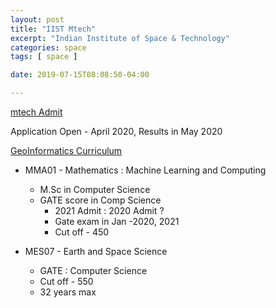 ```yaml
---
layout: post
title: "IIST Mtech"
excerpt: "Indian Institute of Space & Technology"
categories: space
tags: [ space ]

date: 2019-07-15T08:08:50-04:00

---
```



[mtech Admit](https://www.iist.ac.in/admissions/postgraduate/regular)

Application Open - April 2020, Results in May 2020


[GeoInformatics Curriculum](https://www.iist.ac.in/academics/curriculum/semester/info/2/22/66)

* MMA01 - Mathematics : Machine Learning and Computing
  * M.Sc in Computer Science
  * GATE score in Comp Science
      * 2021 Admit  : 2020 Admit ?
      * Gate exam in Jan -2020, 2021
      * Cut off - 450

* MES07 - Earth and Space Science
  * GATE : Computer Science
  * Cut off - 550
  * 32 years max
